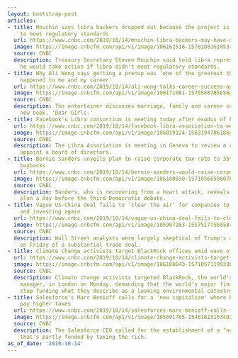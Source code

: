 ```yaml
---
layout: bootstrap-post
articles:
- title: Mnuchin says libra backers dropped out because the project is 'not ready'
    to meet regulatory standards
  url: https://www.cnbc.com/2019/10/14/mnuchin-libra-backers-may-have-dropped-out-for-fear-of-enforcement.html
  image: https://image.cnbcfm.com/api/v1/image/106162516-1570108161053rts2qa7j.jpg?v=1570108225
  source: CNBC
  description: Treasury Secretary Steven Mnuchin said told libra representatives that
    he would take action if libra didn't meet regulatory standards.
- title: Why Ali Wong says getting a prenup was 'one of the greatest things that ever
    happened to me and my career'
  url: https://www.cnbc.com/2019/10/14/ali-wong-talks-career-success-and-family-in-her-book-dear-girls.html
  image: https://image.cnbcfm.com/api/v1/image/106171061-1570568785656gettyimages-1151092295.jpg?v=1570568878
  source: CNBC
  description: The entertainer discusses marriage, family and career success in her
    new book, 'Dear Girls.'
- title: Facebook's Libra consortium is meeting today after exodus of key backers
  url: https://www.cnbc.com/2019/10/14/facebook-libra-association-to-meet-in-geneva-as-visa-mastercard-exit.html
  image: https://image.cnbcfm.com/api/v1/image/106019124-1563194786186gettyimages-1158030552.jpeg?v=1563468414
  source: CNBC
  description: The Libra Association is meeting in Geneva to review a charter and
    appoint a board of directors.
- title: Bernie Sanders unveils plan to raise corporate tax rate to 35% and ban stock
    buybacks
  url: https://www.cnbc.com/2019/10/14/bernie-sanders-would-raise-corporate-tax-rate-to-35percent-ban-stock-buybacks.html
  image: https://image.cnbcfm.com/api/v1/image/106180030-1571056650807bern.jpg?v=1571056669
  source: CNBC
  description: Sanders, who is recovering from a heart attack, reveals the new tax
    plan a day before the third Democratic debate.
- title: Vague US-China deal fails to 'clear the air' for companies to start spending
    and investing again
  url: https://www.cnbc.com/2019/10/14/vague-us-china-deal-fails-to-clear-the-air-for-companies-to-start-spending-and-investing-again.html
  image: https://image.cnbcfm.com/api/v1/image/105907263-1557517756858rts1j4qx.jpg?v=1557773745
  source: CNBC
  description: Wall Street analysts were largely skeptical of Trump's announcement
    on Friday of a substantial trade deal.
- title: Climate change activists target BlackRock offices amid wave of London protests
  url: https://www.cnbc.com/2019/10/14/climate-change-activists-target-blackrock-offices-in-london.html
  image: https://image.cnbcfm.com/api/v1/image/106180043-1571057119933black.jpg?v=1571057148
  source: CNBC
  description: Climate change activists targeted BlackRock, the world's biggest asset
    manager, in London on Monday, demanding that the world's major financial institutions
    stop funding what they describe as a looming environmental catastrophe.
- title: Salesforce's Marc Benioff calls for a 'new capitalism' where billionaires
    pay higher taxes
  url: https://www.cnbc.com/2019/10/14/salesforces-marc-benioff-calls-for-billionaires-to-pay-higher-taxes.html
  image: https://image.cnbcfm.com/api/v1/image/105691765-15481615163402i3a0602.jpg?v=1548161559
  source: CNBC
  description: The Salesforce CEO called for the establishment of a "new capitalism"
    that's partly funded by taxing the rich.
as_of_date: '2019-10-14'
---
```


